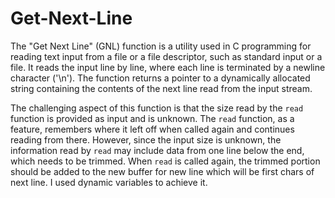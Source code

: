 # Get-Next-Line


The "Get Next Line" (GNL) function is a utility used in C programming for reading text input from a file or a file descriptor, such as standard input or a file. It reads the input line by line, where each line is terminated by a newline character ('\n'). The function returns a pointer to a dynamically allocated string containing the contents of the next line read from the input stream.

The challenging aspect of this function is that the size read by the `read` function is provided as input and is unknown. The `read` function, as a feature, remembers where it left off when called again and continues reading from there. However, since the input size is unknown, the information read by `read` may include data from one line below the end, which needs to be trimmed. When `read` is called again, the trimmed portion should be added to the new buffer for new line which will be first chars of next line. I used dynamic variables to achieve it.
